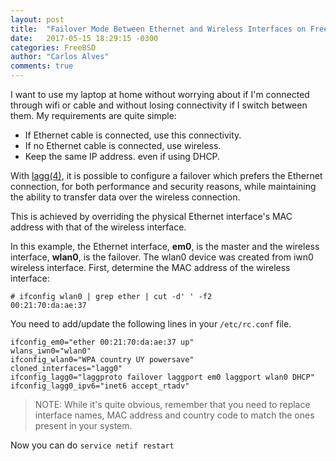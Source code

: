 ```yaml
---
layout: post
title:  "Failover Mode Between Ethernet and Wireless Interfaces on FreeBSD 11"
date:   2017-05-15 18:29:15 -0300
categories: FreeBSD
author: "Carlos Alves"
comments: true
---
```


I want to use my laptop at home without worrying about if I'm connected through
wifi or cable and without losing connectivity if I switch between them.
My requirements are quite simple:

* If Ethernet cable is connected, use this connectivity.
* If no Ethernet cable is connected, use wireless.
* Keep the same IP address. even if using DHCP.

With [lagg(4)](http://www.freebsd.org/cgi/man.cgi?query=lagg&sektion=4&manpath=freebsd-release-ports),
it is possible to configure a failover which prefers the Ethernet 
connection, for both performance and security reasons, while maintaining the ability
to transfer data over the wireless connection.

This is achieved by overriding the physical Ethernet interface's MAC address with that of the wireless interface.

In this example, the Ethernet interface, **em0**, is the master and the wireless interface, **wlan0**, is the failover.
The wlan0 device was created from iwn0 wireless interface. First, determine the MAC address of the wireless interface:

```
# ifconfig wlan0 | grep ether | cut -d' ' -f2
00:21:70:da:ae:37
```
You need to add/update the following lines in your `/etc/rc.conf` file.

```
ifconfig_em0="ether 00:21:70:da:ae:37 up"
wlans_iwn0="wlan0"
ifconfig_wlan0="WPA country UY powersave"
cloned_interfaces="lagg0"
ifconfig_lagg0="laggproto failover laggport em0 laggport wlan0 DHCP"
ifconfig_lagg0_ipv6="inet6 accept_rtadv"
```

>NOTE: While it's quite obvious, remember that you need to replace interface names,
>MAC address and country code to match the ones present in your system.


Now you can do `service netif restart`
